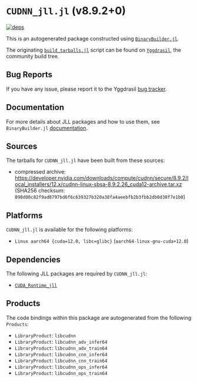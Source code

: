 # `CUDNN_jll.jl` (v8.9.2+0)

[![deps](https://juliahub.com/docs/CUDNN_jll/deps.svg)](https://juliahub.com/ui/Packages/CUDNN_jll/wC1gq?page=2)

This is an autogenerated package constructed using [`BinaryBuilder.jl`](https://github.com/JuliaPackaging/BinaryBuilder.jl).

The originating [`build_tarballs.jl`](https://github.com/JuliaPackaging/Yggdrasil/blob/5a22973e042246d887e677e02503ef9303b02984/C/CUDNN/build_tarballs.jl) script can be found on [`Yggdrasil`](https://github.com/JuliaPackaging/Yggdrasil/), the community build tree.

## Bug Reports

If you have any issue, please report it to the Yggdrasil [bug tracker](https://github.com/JuliaPackaging/Yggdrasil/issues).

## Documentation

For more details about JLL packages and how to use them, see `BinaryBuilder.jl` [documentation](https://docs.binarybuilder.org/stable/jll/).

## Sources

The tarballs for `CUDNN_jll.jl` have been built from these sources:

* compressed archive: https://developer.nvidia.com/downloads/compute/cudnn/secure/8.9.2/local_installers/12.x/cudnn-linux-sbsa-8.9.2.26_cuda12-archive.tar.xz (SHA256 checksum: `898d00c82f9ad8797bd6f6c639327b320a38fa4aeebfb2b3fbb2db0d38f7e1b0`)

## Platforms

`CUDNN_jll.jl` is available for the following platforms:

* `Linux aarch64 {cuda=12.0, libc=glibc}` (`aarch64-linux-gnu-cuda+12.0`)

## Dependencies

The following JLL packages are required by `CUDNN_jll.jl`:

* [`CUDA_Runtime_jll`](https://github.com/JuliaBinaryWrappers/CUDA_Runtime_jll.jl)

## Products

The code bindings within this package are autogenerated from the following `Products`:

* `LibraryProduct`: `libcudnn`
* `LibraryProduct`: `libcudnn_adv_infer64`
* `LibraryProduct`: `libcudnn_adv_train64`
* `LibraryProduct`: `libcudnn_cnn_infer64`
* `LibraryProduct`: `libcudnn_cnn_train64`
* `LibraryProduct`: `libcudnn_ops_infer64`
* `LibraryProduct`: `libcudnn_ops_train64`
